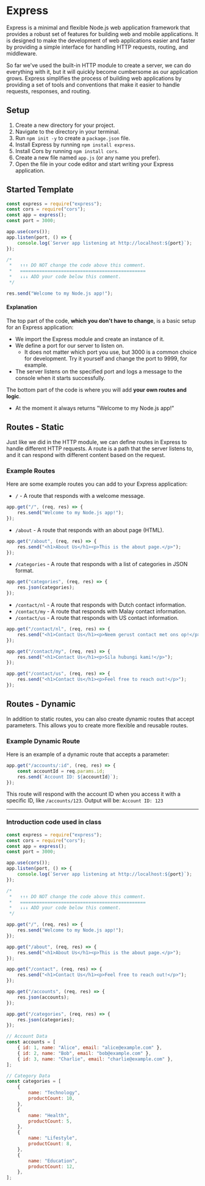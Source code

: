# Express

Express is a minimal and flexible Node.js web application framework that provides a robust set of features for building web and mobile applications. It is designed to make the development of web applications easier and faster by providing a simple interface for handling HTTP requests, routing, and middleware.

So far we've used the built-in HTTP module to create a server, we can do everything with it, but it will quickly become cumbersome as our application grows. Express simplifies the process of building web applications by providing a set of tools and conventions that make it easier to handle requests, responses, and routing.

## Setup

1. Create a new directory for your project.
2. Navigate to the directory in your terminal.
3. Run `npm init -y` to create a `package.json` file.
4. Install Express by running `npm install express`.
5. Install Cors by running `npm install cors`.
6. Create a new file named `app.js` (or any name you prefer).
7. Open the file in your code editor and start writing your Express application.

## Started Template

```javascript
const express = require("express");
const cors = require("cors");
const app = express();
const port = 3000;

app.use(cors());
app.listen(port, () => {
    console.log(`Server app listening at http://localhost:${port}`);
});

/*
 *   ↑↑↑ DO NOT change the code above this comment.
 *   ==============================================
 *   ↓↓↓ ADD your code below this comment.
 */

res.send("Welcome to my Node.js app!");
```

#### Explanation

The top part of the code, **which you don't have to change**, is a basic setup for an Express application:

-   We import the Express module and create an instance of it.
-   We define a port for our server to listen on.
    -   It does not matter which port you use, but 3000 is a common choice for development. Try it yourself and change the port to 9999, for example.
-   The server listens on the specified port and logs a message to the console when it starts successfully.

The bottom part of the code is where you will add **your own routes and logic**.

-   At the moment it always returns "Welcome to my Node.js app!"

## Routes - Static

Just like we did in the HTTP module, we can define routes in Express to handle different HTTP requests. A route is a path that the server listens to, and it can respond with different content based on the request.

### Example Routes

Here are some example routes you can add to your Express application:

-   `/` - A route that responds with a welcome message.

```javascript
app.get("/", (req, res) => {
    res.send("Welcome to my Node.js app!");
});
```

-   `/about` - A route that responds with an about page (HTML).

```javascript
app.get("/about", (req, res) => {
    res.send("<h1>About Us</h1><p>This is the about page.</p>");
});
```

-   `/categories` - A route that responds with a list of categories in JSON format.

```javascript
app.get("categories", (req, res) => {
    res.json(categories);
});
```

-   `/contact/nl` - A route that responds with Dutch contact information.
-   `/contact/my` - A route that responds with Malay contact information.
-   `/contact/us` - A route that responds with US contact information.

```javascript
app.get("/contact/nl", (req, res) => {
    res.send("<h1>Contact Us</h1><p>Neem gerust contact met ons op!</p>");
});

app.get("/contact/my", (req, res) => {
    res.send("<h1>Contact Us</h1><p>Sila hubungi kami!</p>");
});

app.get("/contact/us", (req, res) => {
    res.send("<h1>Contact Us</h1><p>Feel free to reach out!</p>");
});
```

## Routes - Dynamic

In addition to static routes, you can also create dynamic routes that accept parameters. This allows you to create more flexible and reusable routes.

### Example Dynamic Route

Here is an example of a dynamic route that accepts a parameter:

```javascript
app.get("/accounts/:id", (req, res) => {
    const accountId = req.params.id;
    res.send(`Account ID: ${accountId}`);
});
```

This route will respond with the account ID when you access it with a specific ID, like `/accounts/123`. Output will be: `Account ID: 123`

---

### Introduction code used in class

```javascript
const express = require("express");
const cors = require("cors");
const app = express();
const port = 3000;

app.use(cors());
app.listen(port, () => {
    console.log(`Server app listening at http://localhost:${port}`);
});

/*
 *   ↑↑↑ DO NOT change the code above this comment.
 *   ==============================================
 *   ↓↓↓ ADD your code below this comment.
 */

app.get("/", (req, res) => {
    res.send("Welcome to my Node.js app!");
});

app.get("/about", (req, res) => {
    res.send("<h1>About Us</h1><p>This is the about page.</p>");
});

app.get("/contact", (req, res) => {
    res.send("<h1>Contact Us</h1><p>Feel free to reach out!</p>");
});

app.get("/accounts", (req, res) => {
    res.json(accounts);
});

app.get("/categories", (req, res) => {
    res.json(categories);
});

// Account Data
const accounts = [
    { id: 1, name: "Alice", email: "alice@example.com" },
    { id: 2, name: "Bob", email: "bob@example.com" },
    { id: 3, name: "Charlie", email: "charlie@example.com" },
];

// Category Data
const categories = [
    {
        name: "Technology",
        productCount: 10,
    },
    {
        name: "Health",
        productCount: 5,
    },
    {
        name: "Lifestyle",
        productCount: 8,
    },
    {
        name: "Education",
        productCount: 12,
    },
];
```
